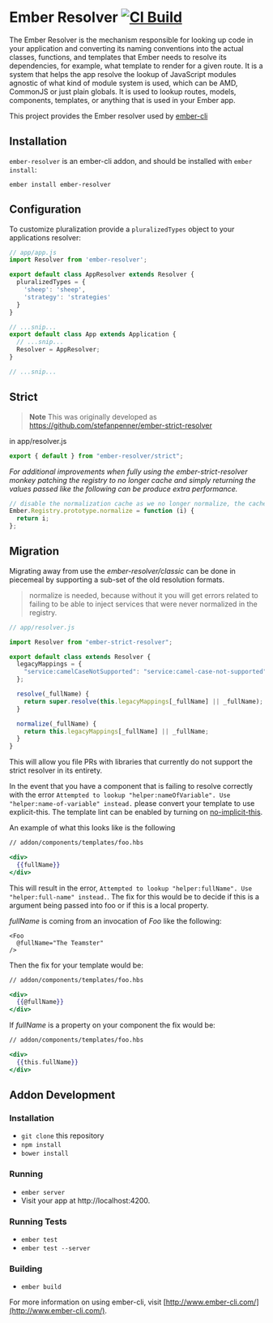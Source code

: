 # Ember Resolver [![CI Build](https://github.com/ember-cli/ember-resolver/actions/workflows/ci-build.yml/badge.svg)](https://github.com/ember-cli/ember-resolver/actions/workflows/ci-build.yml)

The Ember Resolver is the mechanism responsible for looking up code in your application and converting its naming conventions into the actual classes, functions, and templates that Ember needs to resolve its dependencies, for example, what template to render for a given route. It is a system that helps the app resolve the lookup of JavaScript modules agnostic of what kind of module system is used, which can be AMD, CommonJS or just plain globals. It is used to lookup routes, models, components, templates, or anything that is used in your Ember app.

This project provides the Ember resolver used by [ember-cli](https://github.com/ember-cli/ember-cli)

## Installation

`ember-resolver` is an ember-cli addon, and should be installed with `ember install`:

```
ember install ember-resolver
```

## Configuration

To customize pluralization provide a `pluralizedTypes` object to your applications resolver:

```js
// app/app.js
import Resolver from 'ember-resolver';

export default class AppResolver extends Resolver {
  pluralizedTypes = {
    'sheep': 'sheep',
    'strategy': 'strategies'
  }
}

// ...snip...
export default class App extends Application {
  // ...snip...
  Resolver = AppResolver;
}

// ...snip...
```

## Strict

> **Note** This was originally developed as <https://github.com/stefanpenner/ember-strict-resolver>

in app/resolver.js

```js
export { default } from "ember-resolver/strict";
```

_For additional improvements when fully using the ember-strict-resolver monkey patching the registry to no longer cache and simply returning the values passed like the following can be produce extra performance._

```js
// disable the normalization cache as we no longer normalize, the cache has become a bottle neck.
Ember.Registry.prototype.normalize = function (i) {
  return i;
};
```

## Migration

Migrating away from use the _ember-resolver/classic_ can be done in piecemeal by supporting a sub-set of the old resolution formats.

> normalize is needed, because without it you will get errors related to failing to be able to inject services that were never normalized in the registry.

```js
// app/resolver.js

import Resolver from "ember-strict-resolver";

export default class extends Resolver {
  legacyMappings = {
    "service:camelCaseNotSupported": "service:camel-case-not-supported",
  };

  resolve(_fullName) {
    return super.resolve(this.legacyMappings[_fullName] || _fullName);
  }

  normalize(_fullName) {
    return this.legacyMappings[_fullName] || _fullName;
  }
}
```

This will allow you file PRs with libraries that currently do not support the strict resolver in its entirety.

In the event that you have a component that is failing to resolve correctly with the error `Attempted to lookup "helper:nameOfVariable". Use "helper:name-of-variable" instead.` please convert your template to use explicit-this. The template lint can be enabled by turning on [no-implicit-this](https://github.com/ember-template-lint/ember-template-lint/blob/master/docs/rule/no-implicit-this.md).

An example of what this looks like is the following

```hbs
// addon/components/templates/foo.hbs

<div>
  {{fullName}}
</div>
```

This will result in the error, `Attempted to lookup "helper:fullName". Use "helper:full-name" instead.`. The fix for this would be to decide if this is a argument being passed into foo or if this is a local property.

_fullName_ is coming from an invocation of _Foo_ like the following:

```
<Foo
  @fullName="The Teamster"
/>
```

Then the fix for your template would be:

```hbs
// addon/components/templates/foo.hbs

<div>
  {{@fullName}}
</div>
```

If _fullName_ is a property on your component the fix would be:

```hbs
// addon/components/templates/foo.hbs

<div>
  {{this.fullName}}
</div>
```

## Addon Development

### Installation

- `git clone` this repository
- `npm install`
- `bower install`

### Running

- `ember server`
- Visit your app at http://localhost:4200.

### Running Tests

- `ember test`
- `ember test --server`

### Building

- `ember build`

For more information on using ember-cli, visit [http://www.ember-cli.com/](http://www.ember-cli.com/).
